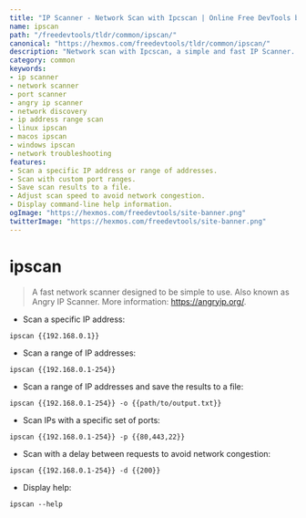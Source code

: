 ```yaml
---
title: "IP Scanner - Network Scan with Ipcscan | Online Free DevTools by Hexmos"
name: ipscan
path: "/freedevtools/tldr/common/ipscan/"
canonical: "https://hexmos.com/freedevtools/tldr/common/ipscan/"
description: "Network scan with Ipcscan, a simple and fast IP Scanner. Discover connected devices and open ports on your network with this free online tool, no registration required."
category: common
keywords:
- ip scanner
- network scanner
- port scanner
- angry ip scanner
- network discovery
- ip address range scan
- linux ipscan
- macos ipscan
- windows ipscan
- network troubleshooting
features:
- Scan a specific IP address or range of addresses.
- Scan with custom port ranges.
- Save scan results to a file.
- Adjust scan speed to avoid network congestion.
- Display command-line help information.
ogImage: "https://hexmos.com/freedevtools/site-banner.png"
twitterImage: "https://hexmos.com/freedevtools/site-banner.png"
---
```


# ipscan

> A fast network scanner designed to be simple to use.
> Also known as Angry IP Scanner.
> More information: <https://angryip.org/>.

- Scan a specific IP address:

`ipscan {{192.168.0.1}}`

- Scan a range of IP addresses:

`ipscan {{192.168.0.1-254}}`

- Scan a range of IP addresses and save the results to a file:

`ipscan {{192.168.0.1-254}} -o {{path/to/output.txt}}`

- Scan IPs with a specific set of ports:

`ipscan {{192.168.0.1-254}} -p {{80,443,22}}`

- Scan with a delay between requests to avoid network congestion:

`ipscan {{192.168.0.1-254}} -d {{200}}`

- Display help:

`ipscan --help`
